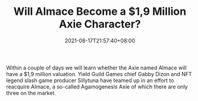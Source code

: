 ﻿---
title: "Will Almace Become a $1,9 Million Axie Character?"
date: 2021-08-17T21:57:40+08:00
lastmod: 2021-08-17T16:45:40+08:00
draft: false
authors: ["Lester"]
description: "Within a couple of days we will learn whether the Axie named Almace will have a $1,9 million valuation. Yield Guild Games chief Gabby Dizon and NFT legend slash game producer Sillytuna have teamed up in an effort to reacquire Almace, a so-called Agamogenesis Axie of which there are only three on the market."
featuredImage: "will-almace-become-a-19-million-axie-character.png"
tags: ["Virtual World","Play to Earn"]
categories: ["news"]
news: ["Virtual World"]
weight: 
lightgallery: true
pinned: false
recommend: false
recommend1: false
---

Within a couple of days we will learn whether the Axie named Almace will have a $1,9 million valuation. Yield Guild Games chief Gabby Dizon and NFT legend slash game producer Sillytuna have teamed up in an effort to reacquire Almace, a so-called Agamogenesis Axie of which there are only three on the market.

<!--more-->

